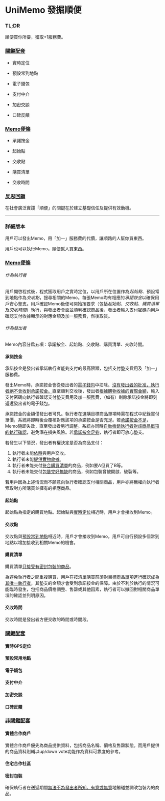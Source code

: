 # UniMemo 發掘順便

### TL;DR

順便買你所要，獲取+1服務費。

### <u>關鍵配套</u>

- 實時定位

- 預設常到地點

- 電子錢包
- 支付中介
- 加密交談
- 口碑反饋

### <u>Memo便條</u>

- 承諾按金

- 起始點

- 交收點

- 購買清單

- 交收時間

### <u>反思回顧</u>

在社會廣泛實踐「順便」的關鍵在於建立基礎信任及提供有效動機。



___





### 詳細版本



用戶可以發出Memo，用「加一」服務費的代價，讓順路的人幫你買東西。

用戶也可以執行Memo，順便幫人買東西。



### <u>Memo便條</u>

###### 作為執行者

用戶開啓程式後，程式獲取用戶之實時定位，以用戶所在位置作為*起始點*、預設常到地點作為*交收點*，搜尋相關的Memo。每張Memo均有相應的*承諾按金*以確保用戶安心墊支。用戶確認Memo後便可開始按要求（包括*起始點*、*交收點*、*購買清單*及*交收時間*）執行，與發出者會面並順利確認商品後，發出者輸入支付密碼向用戶確認支付收據顯示的對應金額及加一服務費，然後取貨。

###### 作為發出者

Memo內容分爲五項：承諾按金、起始點、交收點、購買清單、交收時間。

#### 承諾按金

承諾按金是發出者承諾執行者能夠支付的最高限額，包括支付墊支費用及「加一」服務費。

發出Memo時，承諾按金會從發出者的<u>電子錢包</u>中扣除。<u>沒有發出者的批准，執行者絕不會收到承諾按金。</u>直至順利交收後，發出者<u>根據購物收據的實際金額</u>，輸入支付密碼向執行者確認支付墊支費用及加一服務費，（如有）剩餘承諾按金將即刻返還發出者的電子錢包。

承諾按金的金額僅發出者可見。執行者在選購目標商品單項時需在程式中紀錄實付單價，系統將即時後台覆核對應該項的承諾按金是否充足。若<u>承諾按金不足</u>，Memo隨即失效，直至發出者另行調整。系統亦同時<u>自動撤銷執行者對該商品單項的執行確認</u>，避免潛在損失風險。若<u>承諾按金足夠</u>，執行者即可放心墊支。

若發生以下情況，發出者有權決定是否為商品支付：

1. 執行者未能<u>依時</u>與用戶交收。
2. 執行者未能<u>提供實物收據</u>。
3. 執行者未能交付<u>符合購買清單</u>的商品，例如要A但買了B等。
4. 執行者未能交付<u>包裝完好無缺</u>的商品，例如包裝曾被開啟、破裂等。

若用戶因為上述情況而不願意向執行者確認支付相關商品，用戶亦將無權向執行者索取對方所購買並擁有的相應商品。



#### 起始點

起始點為指定的購買地點。起始點與<u>實時定位</u>相近時，用戶才會接收到Memo。



#### 交收點

交收點與<u>預設常到地點</u>相近時，用戶才會接收到Memo。用戶可自行預設多個常到地點以增加接收到相關Memo的機會。



#### 購買清單

購買清單<u>只接受有密封包裝的商品</u>。

為避免執行者之間重複購買，用戶在按清單購買前<u>須對目標商品單項進行確認成為其唯一執行者</u>，其墊支的金額才會受到承諾按金的保障。由於不利於執行的情況可能臨時發生，包括商品價格調整、售罄或其他因素，執行者可以撤回對相關商品單項的確認並列明原因。



#### 交收時間

交收時間是發出者方便交收的時間或時間段。



### <u>關鍵配套</u>

#### 實時GPS定位





#### 預設常用地點





#### 電子錢包





#### 支付中介





#### 加密交談





#### 口碑反饋





### <u>非關鍵配套</u>

#### 實體合作商戶

實體合作商戶優先為商品提供資料，包括商品名稱、價格及售罄狀態。而用戶提供的商品資料則輔以up/down vote功能作為資料可靠度的參考。



#### 住宅合作社區





#### 密封包裝

確保執行者在送遞期間<u>無法不為發出者所知、有意或無意</u>地觸碰並調改包裝內的商品。

